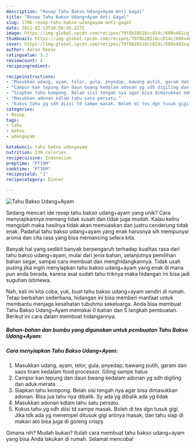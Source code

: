 ```yaml
---
description: "Resep Tahu Bakso Udang+Ayam Anti Gagal"
title: "Resep Tahu Bakso Udang+Ayam Anti Gagal"
slug: 1706-resep-tahu-bakso-udangayam-anti-gagal
date: 2021-02-13T20:56:45.227Z
image: https://img-global.cpcdn.com/recipes/70f8b28516cc814c/680x482cq70/tahu-bakso-udangayam-foto-resep-utama.jpg
thumbnail: https://img-global.cpcdn.com/recipes/70f8b28516cc814c/680x482cq70/tahu-bakso-udangayam-foto-resep-utama.jpg
cover: https://img-global.cpcdn.com/recipes/70f8b28516cc814c/680x482cq70/tahu-bakso-udangayam-foto-resep-utama.jpg
author: Aaron Reese
ratingvalue: 3.2
reviewcount: 4
recipeingredient:

recipeinstructions:
- "Masukkan udang, ayam, telor, gula, pnyedap, bawang putih, garam dan saos tiram kedalam food processor. Giling sampe halus"
- "Campur kan tepung dan daun bwang kedalam adonan yg sdh digiling dan aduk merata"
- "Siapkan tahu kempong. Belah sisi tengah nya agar bisa dimasukkan adonan. Bisa jua tahu nya dibalik. Sy ada yg dibalik ada yg tidak"
- "Masukkan adonan kdlam tahu satu persatu."
- "Kukus tahu yg sdh diisi td sampe masak. Boleh di tes dgn tusuk gigi. Jika tdk ada yg menempel ditusuk gigi artinya masak, dan tahu siap di makan ato bisa juga di goreng crispy"
categories:
- Resep
tags:
- tahu
- bakso
- udangayam

katakunci: tahu bakso udangayam 
nutrition: 239 calories
recipecuisine: Indonesian
preptime: "PT19M"
cooktime: "PT36M"
recipeyield: "1"
recipecategory: Dinner

---
```



![Tahu Bakso Udang+Ayam](https://img-global.cpcdn.com/recipes/70f8b28516cc814c/680x482cq70/tahu-bakso-udangayam-foto-resep-utama.jpg)

Sedang mencari ide resep tahu bakso udang+ayam yang unik? Cara menyiapkannya memang tidak susah dan tidak juga mudah. Kalau keliru mengolah maka hasilnya tidak akan memuaskan dan justru cenderung tidak enak. Padahal tahu bakso udang+ayam yang enak harusnya sih mempunyai aroma dan cita rasa yang bisa memancing selera kita.

Banyak hal yang sedikit banyak berpengaruh terhadap kualitas rasa dari tahu bakso udang+ayam, mulai dari jenis bahan, selanjutnya pemilihan bahan segar, sampai cara membuat dan menghidangkannya. Tidak usah pusing jika ingin menyiapkan tahu bakso udang+ayam yang enak di mana pun anda berada, karena asal sudah tahu triknya maka hidangan ini bisa jadi suguhan istimewa.




Nah, kali ini kita coba, yuk, buat tahu bakso udang+ayam sendiri di rumah. Tetap berbahan sederhana, hidangan ini bisa memberi manfaat untuk membantu menjaga kesehatan tubuhmu sekeluarga. Anda bisa membuat Tahu Bakso Udang+Ayam memakai 0 bahan dan 5 langkah pembuatan. Berikut ini cara dalam membuat hidangannya.

<!--inarticleads1-->

##### Bahan-bahan dan bumbu yang digunakan untuk pembuatan Tahu Bakso Udang+Ayam:





<!--inarticleads2-->

##### Cara menyiapkan Tahu Bakso Udang+Ayam:

1. Masukkan udang, ayam, telor, gula, pnyedap, bawang putih, garam dan saos tiram kedalam food processor. Giling sampe halus
1. Campur kan tepung dan daun bwang kedalam adonan yg sdh digiling dan aduk merata
1. Siapkan tahu kempong. Belah sisi tengah nya agar bisa dimasukkan adonan. Bisa jua tahu nya dibalik. Sy ada yg dibalik ada yg tidak
1. Masukkan adonan kdlam tahu satu persatu.
1. Kukus tahu yg sdh diisi td sampe masak. Boleh di tes dgn tusuk gigi. Jika tdk ada yg menempel ditusuk gigi artinya masak, dan tahu siap di makan ato bisa juga di goreng crispy




Gimana nih? Mudah bukan? Itulah cara membuat tahu bakso udang+ayam yang bisa Anda lakukan di rumah. Selamat mencoba!
